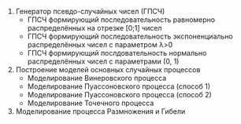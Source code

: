 1) Генератор псевдо-случайных чисел (ГПСЧ)
    * ГПСЧ формирующий последовательность равномерно распределённых на отрезке [0;1] чисел 
    * ГПСЧ формирующий последовательность экспоненциально распределённых чисел  с параметром λ>0 
    *  ГПСЧ формирующий послдовательность нормально распределённых чисел с параметрами (0, 1)
2) Построение моделей основных случайных процессов
    * Моделирование Винеровского процесса
    * Моделирование Пуассоновского процесса (способ 1)
    * Моделирование Пуассоновского процесса (способ 2)
    * Моделирование Точечного процесса
3) Моделирование процесса Размножения и Гибели 

